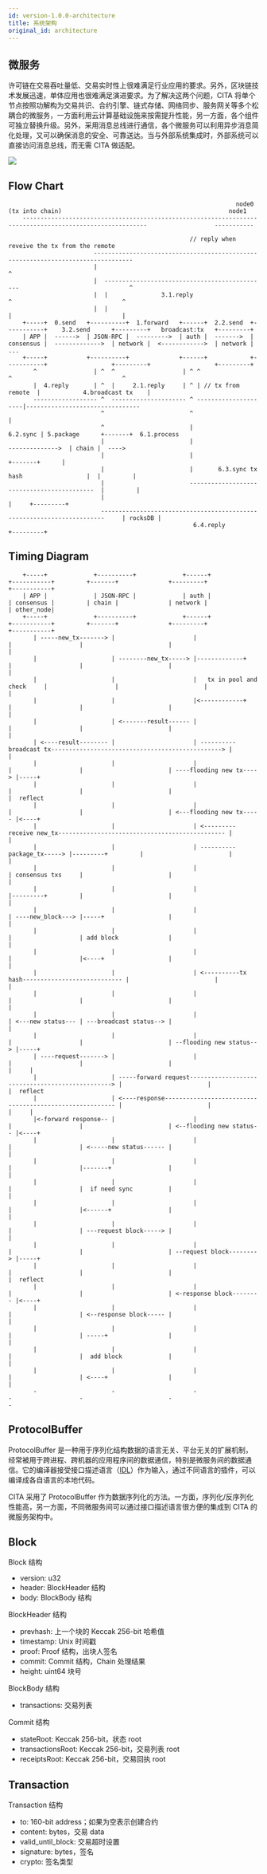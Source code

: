 ```yaml
---
id: version-1.0.0-architecture
title: 系统架构
original_id: architecture
---
```


## 微服务

许可链在交易吞吐量低、交易实时性上很难满足行业应用的要求。另外，区块链技术发展迅速，单体应用也很难满足演进要求。为了解决这两个问题，CITA 将单个节点按照功解构为交易共识、合约引擎、链式存储、网络同步、服务网关等多个松耦合的微服务，一方面利用云计算基础设施来按需提升性能，另一方面，各个组件可独立替换升级。另外，采用消息总线进行通信，各个微服务可以利用异步消息简化处理，又可以确保消息的安全、可靠送达。当与外部系统集成时，外部系统可以直接访问消息总线，而无需 CITA 做适配。

![](assets/cita-assets/architecture.jpg)

## Flow Chart

                                                                    node0 (tx into chain)                                               node1
        ---------------------------------------------------------------------------------------------------------                   -----------
    
                                                       // reply when reveive the tx from the remote
                            ---------------------------------------------------------------------------------
                            |                                                                               ^
                            |  ----------------------------------------------                               ^
                            |  |               3.1.reply                    ^                               ^
                            |  |                                            |                               |
        +-----+  0.send   +----------+  1.forward   +------+  2.2.send  +-----------+    3.2.send      +---------+   broadcast:tx   +---------+
        | APP |  ------>  | JSON-RPC |  --------->  | auth |  ------->  | consensus |  ------------->  | network |  <------------>  | network | ...
        +-----+           +----------+              +------+            +-----------+                  +---------+                  +---------+
           ^                | ^  ^                   | ^ ^                    ^                               ^
           |  4.reply       | ^  |     2.1.reply     | ^ | // tx from remote  |            4.broadcast tx    |
           ------------------ ^  --------------------- ^ ---------------------|--------------------------------
                              ^                        ^                      |
                              ^                        |             6.2.sync | 5.package      +-------+  6.1.process
                              |                        |                      -------------->  | chain |  ---->
                              |                        |                                       +-------+      |
                              |                        |       6.3.sync tx hash                  |  |         |
                              |                        -------------------------------------------  |         |
                              |                                                                     |     +---------+
                              -----------------------------------------------------------------------     | rocksDB |
                                                        6.4.reply                                         +---------+
    

## Timing Diagram

        +-----+             +----------+             +------+                   +-----------+         +-------+              +---------+               +-----------+
        | APP |             | JSON-RPC |             | auth |                   | consensus |         | chain |              | network |               | other_node|
        +-----+             +----------+             +------+                   +-----------+         +-------+              +---------+               +-----------+
           | -----new_tx-------> |                      |                            |                   |                        |                          |
           |                     | --------new_tx-----> |-------------+              |                   |                        |                          |
           |                     |                      |   tx in pool and check     |                   |                        |                          |
           |                     |                      |<------------+              |                   |                        |                          |
           |                     | <-------result------ |                            |                   |                        |                          |
           | <----result-------- |                      | ----------broadcast tx------------------------------------------------> |                          |
           |                     |                      |                            |                   |                        | ----flooding new tx----> |-----+
           |                     |                      |                            |                   |                        |                          |  reflect
           |                     |                      |                            |                   |                        | <---flooding new tx----- |<----+
           |                     |                      | <---------receive new_tx----------------------------------------------- |                          |
           |                     |                      | ----------package_tx-----> |---------+         |                        |                          |
           |                     |                      |                            | consensus txs     |                        |                          |
           |                     |                      |                            |---------+         |                        |                          |
           |                     |                      |                            | ----new_block---> |-----+                  |                          |
           |                     |                      |                            |                   | add block              |                          |
           |                     |                      |                            |                   |<----+                  |                          |
           |                     |                      | <----------tx hash---------------------------- |                        |                          |
           |                     |                      |                            |                   |                        |                          |
           |                     |                      |                            | <---new status--- | ---broadcast status--> |                          |
           |                     |                      |                            |                   |                        | --flooding new status--> |-----+
           | ----request-------> |                      |                            |                   |                        |                          |     |
           |                     | -----forward request------------------------------------------------> |                        |                          |  reflect
           |                     | <----response-------------------------------------------------------- |                        |                          |     |
           |<-forward response-- |                      |                            |                   |                        | <--flooding new status-- |<----+
           |                     |                      |                            |                   | <-----new status------ |                          |
           |                     |                      |                            |                   |-------+                |                          |
           |                     |                      |                            |                   |  if need sync          |                          |
           |                     |                      |                            |                   |<------+                |                          |
           |                     |                      |                            |                   | ---request block-----> |                          |
           |                     |                      |                            |                   |                        | --request block--------> |-----+
           |                     |                      |                            |                   |                        |                          |  reflect
           |                     |                      |                            |                   |                        | <-response block-------- |<----+
           |                     |                      |                            |                   | <--response block----- |                          |
           |                     |                      |                            |                   | -----+                 |                          |
           |                     |                      |                            |                   |  add block             |                          |
           |                     |                      |                            |                   | <----+                 |                          |
           -                     -                      -                            -                   -                        -                          -
    

## ProtocolBuffer

ProtocolBuffer 是一种用于序列化结构数据的语言无关、平台无关的扩展机制， 经常被用于跨进程、跨机器的应用程序间的数据通信，特别是微服务间的数据通 信。它的编译器接受接口描述语言（[IDL](https://en.wikipedia.org/wiki/Interface_description_language)）作为输入，通过不同语言的插件，可以编译成各自语言的本地代码。

CITA 采用了 ProtocolBuffer 作为数据序列化的方法。一方面，序列化/反序列化 性能高，另一方面，不同微服务间可以通过接口描述语言很方便的集成到 CITA 的微服务架构中。

## Block

Block 结构

* version: u32
* header: BlockHeader 结构
* body: BlockBody 结构

BlockHeader 结构

* prevhash: 上一个块的 Keccak 256-bit 哈希值
* timestamp: Unix 时间戳
* proof: Proof 结构，出块人签名
* commit: Commit 结构，Chain 处理结果
* height: uint64 块号

BlockBody 结构

* transactions: 交易列表

Commit 结构

* stateRoot: Keccak 256-bit，状态 root
* transactionsRoot: Keccak 256-bit，交易列表 root
* receiptsRoot: Keccak 256-bit，交易回执 root

## Transaction

Transaction 结构

* to: 160-bit address；如果为空表示创建合约
* content: bytes，交易 data
* valid_until_block: 交易超时设置
* signature: bytes，签名
* crypto: 签名类型